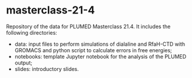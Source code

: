 # masterclass-21-4
Repository of the data for PLUMED Masterclass 21.4. It includes the following directories:
- data: input files to perform simulations of dialaline and RfaH-CTD with GROMACS and python script to calculate errors in free energies;
- notebooks: template Jupyter notebook for the analysis of the PLUMED output;
- slides: introductory slides.
